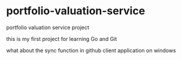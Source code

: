 portfolio-valuation-service
===========================

portfolio valuation service project

this is my first project for learning Go and Git

what about the sync function in github client application on windows
